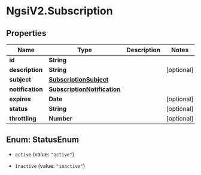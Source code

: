 # NgsiV2.Subscription

## Properties
Name | Type | Description | Notes
------------ | ------------- | ------------- | -------------
**id** | **String** |  | 
**description** | **String** |  | [optional] 
**subject** | [**SubscriptionSubject**](SubscriptionSubject.md) |  | 
**notification** | [**SubscriptionNotification**](SubscriptionNotification.md) |  | 
**expires** | **Date** |  | [optional] 
**status** | **String** |  | [optional] 
**throttling** | **Number** |  | [optional] 


<a name="StatusEnum"></a>
## Enum: StatusEnum


* `active` (value: `"active"`)

* `inactive` (value: `"inactive"`)




